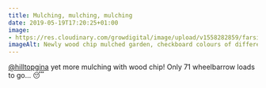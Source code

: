 ```yaml
---
title: Mulching, mulching, mulching
date: 2019-05-19T17:20:25+01:00
image: 
- https://res.cloudinary.com/growdigital/image/upload/v1558282859/farside-FE2C4402.jpg
imageAlt: Newly wood chip mulched garden, checkboard colours of different aged wood chip.
---
```


[@hilltopgina](https://mobile.twitter.com/hilltopgina) yet more mulching with wood chip! Only 71 wheelbarrow loads to go… 😴
